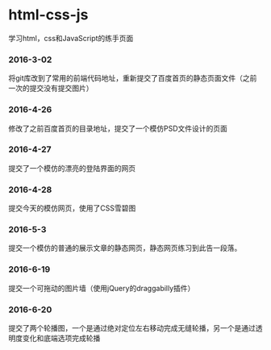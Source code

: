 # html-css-js
学习html，css和JavaScript的练手页面

### 2016-3-02
将git库改到了常用的前端代码地址，重新提交了百度首页的静态页面文件（之前一次的提交没有提交图片）

### 2016-4-26
修改了之前百度首页的目录地址，提交了一个模仿PSD文件设计的页面

### 2016-4-27
提交了一个模仿的漂亮的登陆界面的网页

### 2016-4-28
提交今天的模仿网页，使用了CSS雪碧图

### 2016-5-3
提交一个模仿的普通的展示文章的静态网页，静态网页练习到此告一段落。

### 2016-6-19
提交一个可拖动的图片墙（使用jQuery的draggabilly插件）

### 2016-6-20
提交了两个轮播图，一个是通过绝对定位左右移动完成无缝轮播，另一个是通过透明度变化和底端选项完成轮播